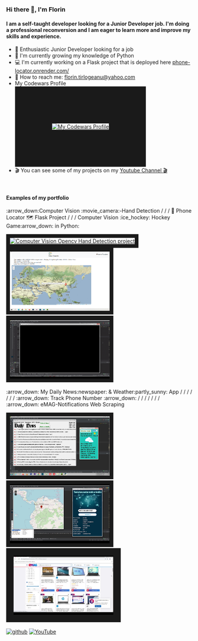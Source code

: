 ### Hi there 👋, I'm Florin
#### I am a self-taught developer looking for a Junior Developer job.   I'm doing a professional reconversion and I am eager to learn more and improve my skills and experience.

-  :eyes: Enthusiastic Junior Developer looking for a job
- 🌱 I'm currently growing my knowledge of Python
- 💻 I'm currently working on a Flask project that is deployed here <a target="_blank" href="https://phone-locator.onrender.com/"> phone-locator.onrender.com/ </a>
- 🤝 How to reach me: florin.tirlogeanu@yahoo.com 
- My Codewars Profile <a href="https://www.codewars.com/users/WuCode" target="_blank" rel="noopener noreferrer" ><img src="https://www.codewars.com/users/WuCode/badges/small" alt="My Codewars Profile" border="100" /></a> 
- :clapper: You can see some of my projects on my <a href="https://www.youtube.com/channel/UCTVESVE0yPiwvg-VbrLGLuw" target="_blank">Youtube Channel :clapper:</a></p>&nbsp;</div><br /><p></p>


#### Examples of my portfolio
<p>:arrow_down:Computer Vision :movie_camera:-Hand Detection / / / 📲  Phone Locator  🗺️   Flask Project /  /  /    Computer Vision :ice_hockey: Hockey Game:arrow_down: in Python:</p>
<a href="https://github.com/FlorinTf/FruitsGame_Computer_Vision_Hands-Detection
" target="_blank" rel="noopener noreferrer" ><img src="https://github.com/FlorinTf/FruitsGame_Computer_Vision_Hands-Detection/blob/main/Computer%20Vision%20Opencv%20Hand%20Detection%20project.gif" alt="Computer Vision Opencv Hand Detection project"
 width="270" height="160" border="10" /></a>
<a href="https://github.com/FlorinTf/Phone_locator" target="_blank" rel="noopener noreferrer" ><img src="https://github.com/FlorinTf/Phone_locator/blob/master/static/Screen_shot.png"
 width="270" height="160" border="10" /></a>
<a href="https://github.com/FlorinTf/Computer-Vision-Hockey-Game
" target="_blank" rel="noopener noreferrer" ><img src="https://github.com/FlorinTf/Computer-Vision-Hockey-Game/blob/main/Hockey%20Game%20-%20Computer%20Vision%20Python%20Hand%20Detection.gif"
 width="270" height="160" border="10" /></a>
 <p>   :arrow_down: My Daily News:newspaper: & Weather:partly_sunny:  App / / / / / / /  :arrow_down: Track Phone Number  :arrow_down: / / / / /  /  /  :arrow_down: eMAG-Notifications Web Scraping </p>
 <a href="https://github.com/FlorinTf/Daily_News-_Weather_App" target="_blank" rel="noopener noreferrer" ><img src="https://github.com/FlorinTf/Daily_News-_Weather_App/blob/main/Daily%20News.jpg" alt="My Daily News App"
 width="270" height="160" border="10" /></a>
 <a href="https://github.com/FlorinTf/Track-Phone-Number-find-info-and-get-Map
" target="_blank" rel="noopener noreferrer" ><img src="https://github.com/FlorinTf/Track-Phone-Number-find-info-and-get-Map/blob/main/Track%20Phone%20Number%20GPS%20find%20info%20on%20phone%20numbers%20with%20Phone%20Info.png" alt="Track-Phone-Number"
 width="270" height="160" border="10" /></a>
  <a href="https://github.com/FlorinTf/eMAG-Notifications
" target="_blank" rel="noopener noreferrer" ><img src="https://github.com/FlorinTf/eMAG-Notifications/blob/main/eMAG-Notifications.png" alt="eMAG-Notifications App"
 width="270" height="160" border="20" /></a>
 

 
 

[<img src='https://cdn.jsdelivr.net/npm/simple-icons@3.0.1/icons/github.svg' alt='github' height='40'>](https://github.com/FlorinTf)  [<img src='https://cdn.jsdelivr.net/npm/simple-icons@3.0.1/icons/youtube.svg' alt='YouTube' height='40'>](https://www.youtube.com/channel/https://www.youtube.com/channel/UCTVESVE0yPiwvg-VbrLGLuw)  

